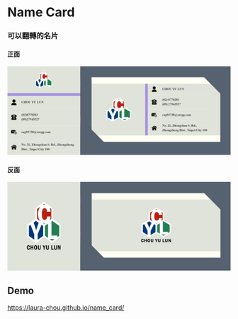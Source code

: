 # Name Card
### 可以翻轉的名片
#### 正面
![](front.png)

#### 反面
![](back.png)

## Demo
https://laura-chou.github.io/name_card/
